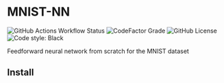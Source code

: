 # MNIST-NN

![GitHub Actions Workflow Status](https://img.shields.io/github/actions/workflow/status/njbabani/MNIST-NN/.github%2Fworkflows%2Fpython-package-conda.yml?logo=github&style=flat-square)
![CodeFactor Grade](https://img.shields.io/codefactor/grade/github/njbabani/MNIST-NN?logo=codefactor&logoColor=white&style=flat-square)
![GitHub License](https://img.shields.io/github/license/njbabani/MNIST-NN?logo=apache&style=flat-square)
![Code style: Black](https://img.shields.io/badge/code%20style-black-000000.svg?style=flat-square)

Feedforward neural network from scratch for the MNIST dataset

## Install
